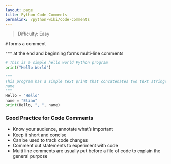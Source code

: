 ```yaml
---
layout: page
title: Python Code Comments
permalink: /python-wiki/code-comments
---
```


> Difficulty: Easy

`#` forms a comment

`"""` at the end and beginning forms multi-line comments

```python
# This is a simple hello world Python program
print("Hello World")

""" 
This program has a simple text print that concatenates two text strings Hello and 
name
"""
Hello = "Hello"
name = "Elian"
print(Hello, ", ", name)
```

### Good Practice for Code Comments

- Know your audience, annotate what’s important
- Keep it short and concise
- Can be used to track code changes
- Comment out statements to experiment with code
- Multi line comments are usually put before a file of code to explain the general purpose